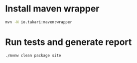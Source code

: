 
# Install maven wrapper

```bash
mvn -N io.takari:maven:wrapper
```

# Run tests and generate report
```bash
./mvnw clean package site
```